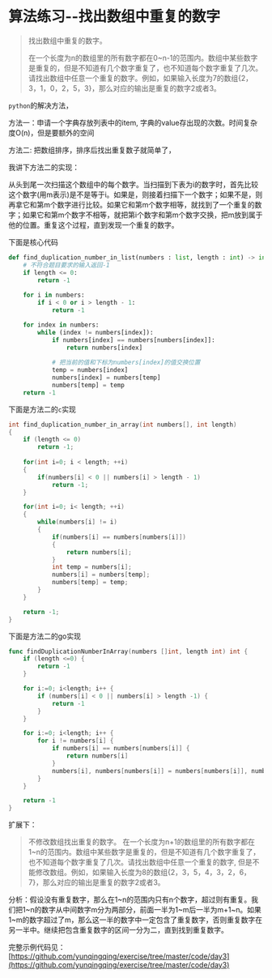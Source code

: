 # 算法练习--找出数组中重复的数字

> 找出数组中重复的数字。
>
> 在一个长度为n的数组里的所有数字都在0~n-1的范围内。数组中某些数字是重复的，但是不知道有几个数字重复了，也不知道每个数字重复了几次。请找出数组中任意一个重复的数字。例如，如果输入长度为7的数组{2，3，1，0，2，5，3}，那么对应的输出是重复的数字2或者3。





`python`的解决方法，

方法一：申请一个字典存放列表中的item, 字典的value存出现的次数。时间复杂度O(n)，但是要额外的空间

方法二: 把数组排序，排序后找出重复数子就简单了，



我讲下方法二的实现：

从头到尾一次扫描这个数组中的每个数字。当扫描到下表为i的数字时，首先比较这个数字(用m表示)是不是等于i。如果是，则接着扫描下一个数字；如果不是，则再拿它和第m个数字进行比较。如果它和第m个数字相等，就找到了一个重复的数字；如果它和第m个数字不相等，就把第i个数字和第m个数字交换，把m放到属于他的位置。重复这个过程，直到发现一个重复的数字。



下面是核心代码

```python
def find_duplication_number_in_list(numbers : list, length : int) -> int:
    # 不符合题目要求的输入返回-1
    if length <= 0:
        return -1
    
    for i in numbers:
        if i < 0 or i > length - 1:
            return -1

    for index in numbers:
        while (index != numbers[index]):
            if numbers[index] == numbers[numbers[index]]:
                return numbers[index]
        
            # 把当前的值和下标为numbers[index]的值交换位置
            temp = numbers[index]
            numbers[index] = numbers[temp]
            numbers[temp] = temp
    return -1
```



下面是方法二的`c`实现

```c
int find_duplication_number_in_array(int numbers[], int length)
{
    if (length <= 0)
        return -1;
    
    for(int i=0; i < length; ++i)
    {
        if(numbers[i] < 0 || numbers[i] > length - 1)
            return -1;
    }

    for(int i=0; i< length; ++i)
    {
        while(numbers[i] != i) 
        {
            if(numbers[i] == numbers[numbers[i]])
            {
                return numbers[i];
            }
            int temp = numbers[i];
            numbers[i] = numbers[temp];
            numbers[temp] = temp;
        }
    }

    return -1;
}
```



下面是方法二的go实现

```go
func findDuplicationNumberInArray(numbers []int, length int) int {
	if (length <=0) {
		return -1
	}

	for i:=0; i<length; i++ {
		if (numbers[i] < 0 || numbers[i] > length -1) {
			return -1
		}
	}

	for i:=0; i<length; i++ {
		for i != numbers[i] {
			if numbers[i] == numbers[numbers[i]] {
				return numbers[i]
			}
			numbers[i], numbers[numbers[i]] = numbers[numbers[i]], numbers[i]
		}
	}

	return -1
}
```

扩展下：
> 不修改数组找出重复的数字。
> 在一个长度为n+1的数组里的所有数字都在1~n的范围内。数组中某些数字是重复的，但是不知道有几个数字重复了，也不知道每个数字重复了几次。请找出数组中任意一个重复的数字, 但是不能修改数组。例如，如果输入长度为8的数组{2，3，5，4，3，2，6，7}，那么对应的输出是重复的数字2或者3。

分析：假设没有重复数字，那么在1~n的范围内只有n个数字，超过则有重复。我们把1~n的数字从中间数字m分为两部分，前面一半为1~m后一半为m+1~n。如果1~m的数字超过了m，那么这一半的数字中一定包含了重复数字，否则重复数字在另一半中。继续把包含重复数字的区间一分为二，直到找到重复数字。



完整示例代码见：[https://github.com/yunqingqing/exercise/tree/master/code/day3](https://github.com/yunqingqing/exercise/tree/master/code/day3)